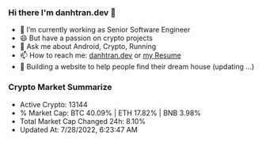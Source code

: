 ### Hi there I'm danhtran.dev 👋

- 🔭 I’m currently working as Senior Software Engineer
- 😄 But have a passion on crypto projects
- 💬 Ask me about Android, Crypto, Running 
- 📫 How to reach me: <a href="https://danhtran.dev" target="_blank">danhtran.dev</a> or <a href="Developer-Resume.pdf" target="_blank">my Resume</a>
- 🌱 Building a website to help people find their dream house (updating ...)

### Crypto Market Summarize
- Active Crypto: 13144
- % Market Cap: BTC 40.09% | ETH 17.82% | BNB 3.98%
- Total Market Cap Changed 24h: 8.10%
- Updated At: 7/28/2022, 6:23:47 AM
